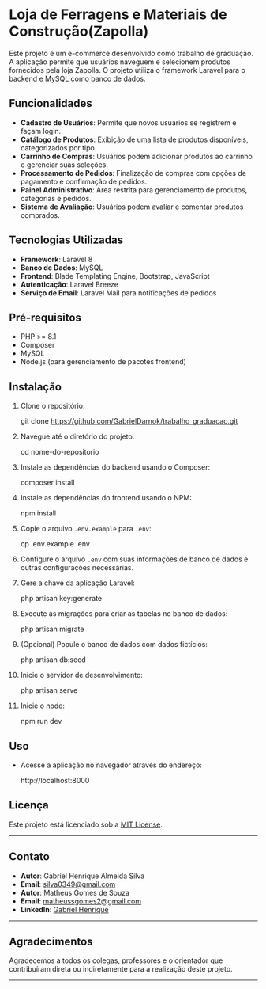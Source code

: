 # Loja de Ferragens e Materiais de Construção(Zapolla)

Este projeto é um e-commerce desenvolvido como trabalho de graduação. A aplicação permite que usuários naveguem e selecionem produtos fornecidos pela loja Zapolla. O projeto utiliza o framework Laravel para o backend e MySQL como banco de dados.

## Funcionalidades

- **Cadastro de Usuários**: Permite que novos usuários se registrem e façam login.
- **Catálogo de Produtos**: Exibição de uma lista de produtos disponíveis, categorizados por tipo.
- **Carrinho de Compras**: Usuários podem adicionar produtos ao carrinho e gerenciar suas seleções.
- **Processamento de Pedidos**: Finalização de compras com opções de pagamento e confirmação de pedidos.
- **Painel Administrativo**: Área restrita para gerenciamento de produtos, categorias e pedidos.
- **Sistema de Avaliação**: Usuários podem avaliar e comentar produtos comprados.

## Tecnologias Utilizadas

- **Framework**: Laravel 8
- **Banco de Dados**: MySQL
- **Frontend**: Blade Templating Engine, Bootstrap, JavaScript
- **Autenticação**: Laravel Breeze
- **Serviço de Email**: Laravel Mail para notificações de pedidos

## Pré-requisitos

- PHP >= 8.1
- Composer
- MySQL
- Node.js (para gerenciamento de pacotes frontend)

## Instalação

1. Clone o repositório:

    git clone https://github.com/GabrielDarnok/trabalho_graduacao.git
    

2. Navegue até o diretório do projeto:
    
    cd nome-do-repositorio
    

3. Instale as dependências do backend usando o Composer:
    
    composer install
    

4. Instale as dependências do frontend usando o NPM:
    
    npm install
    

5. Copie o arquivo `.env.example` para `.env`:
    
    cp .env.example .env
    

6. Configure o arquivo `.env` com suas informações de banco de dados e outras configurações necessárias.

7. Gere a chave da aplicação Laravel:
    
    php artisan key:generate
    

8. Execute as migrações para criar as tabelas no banco de dados:
    
    php artisan migrate
    

9. (Opcional) Popule o banco de dados com dados fictícios:
    
    php artisan db:seed
    

10. Inicie o servidor de desenvolvimento:
    
    php artisan serve
    
11. Inicie o node:
    
    npm run dev

## Uso

- Acesse a aplicação no navegador através do endereço:
  
  http://localhost:8000
  
## Licença

Este projeto está licenciado sob a [MIT License](LICENSE).

---

## Contato

- **Autor**: Gabriel Henrique Almeida Silva
- **Email**: silva0349@gmail.com
- **Autor**: Matheus Gomes de Souza
- **Email**: matheussgomes2@gmail.com
- **LinkedIn**: [Gabriel Henrique](https://www.linkedin.com/in/gabriel-henrique-54049a215/)

---

## Agradecimentos

Agradecemos a todos os colegas, professores e o orientador que contribuíram direta ou indiretamente para a realização deste projeto.

---